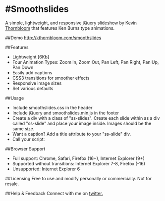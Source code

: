 #Smoothslides
===================
A simple, lightweight, and responsive jQuery slideshow by <a href="http://kthornbloom.com" target="_blank">Kevin Thornbloom</a> that features Ken Burns type animations.


##Demo
http://kthornbloom.com/smoothslides

##Features

- Lightweight [6Kb]
- Four Animation Types: Zoom In, Zoom Out, Pan Left, Pan Right, Pan Up, Pan Down
- Easily add captions
- CSS3 transitions for smoother effects
- Responsive image sizes
- Set various defaults

##Usage
- Include smoothslides.css in the header
- Include jQuery and smoothslides.min.js in the footer
- Create a div with a class of "ss-slides". Create each slide within as a div called "ss-slide" and place your image inside. Images should be the same size. 
- Want a caption? Add a title attribute to your "ss-slide" div.
- Call your script:
<script type="text/javascript">
$(window).load( function() {
    $(document).smoothSlides();
});
- Or, to specify options, call your script like this: 
$(window).load( function() {
    $(document).smoothSlides({
    	/* milliseconds */
    	playTimer: 4000,
    	/* CSS easing type */
		animEasing: 'ease-in-out',
		/* Options are: none, random, zoomIn, zoomOut, panLeft, panRight, panUp, panDown */
		autoanimType: 'random',
		nextText: 'Next',
		prevText: 'Prev',
		captions: 'true',
		navigation: 'true'
    });
});
</script>



##Browser Support
- Full support: Chrome, Safari, Firefox (16+), Internet Explorer (9+)
- Supported without transitions: Internet Explorer 7-8, Firefox (-16)
- Unsupported: Internet Explorer 6

		

##Licensing
Free to use and modify personally or commercially. Not for resale. 

##Help & Feedback
Connect with me on <a href="https://twitter.com/kthornbloom" target="_blank">twitter.</a>

